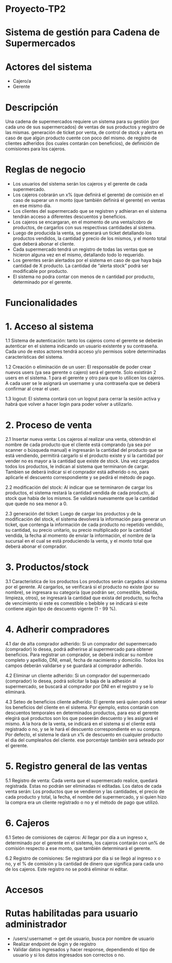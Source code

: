 # Proyecto-TP2

# Sistema de gestión para Cadena de Supermercados



# Actores del sistema
* Cajero/a
* Gerente

# Descripción
Una cadena de supermercados requiere un sistema para su gestión (por cada uno de sus supermercados) de ventas de sus productos y registro de las mismas. generación de ticket por venta, de control de stock y alerta en caso de que algún producto cuente con poco del mismo. de registro de clientes adheridos (los cuales contarán con beneficios), de definición de comisiones para los cajeros.

# Reglas de negocio

* Los usuarios del sistema serán los cajeros y el gerente de cada supermercado.
* Los cajeros cobrarán un x% (que definirá el gerente) de comisión en el caso de superar un n monto (que también definirá el gerente) en ventas en ese mismo día.
* Los clientes del supermercado que se registren y adhieran en el sistema tendrán acceso a diferentes descuentos y beneficios.
* Los cajeros se encargaran, en el momento de una venta/cobro de productos, de cargarlos con sus respectivas cantidades al sistema.
* Luego de producida la venta, se generará un ticket detallando los productos vendidos, la cantidad y precio de los mismos, y el monto total que deberá abonar el cliente.
* Cada supermercado tendrá un registro de todas las ventas que se hicieron alguna vez en el mismo, detallando todo lo requerido.
* Los gerentes serán alertados por el sistema en caso de que haya baja cantidad de X producto. La cantidad de “alerta stock” podrá ser modificable por producto.
* El sistema no podra contar con menos de n cantidad por producto, determinado por el gerente.

# Funcionalidades

# 1. Acceso al sistema

1.1 Sistema de autenticación: tanto los cajeros como el gerente se deberán autenticar en el sistema indicando un usuario existente y su contraseña. Cada uno de estos actores tendrá acceso y/o permisos sobre determinadas características del sistema.

1.2 Creación o eliminación de un user: El responsable de poder crear nuevos users (ya sea gerente o cajero) será el gerente. Solo existirán 2 users en el sistema. 1 para el gerente y otro para que lo utilicen los cajeros. A cada user se le asignará un username y una contraseña que se deberá confirmar al crear el user.

1.3 logout: El sistema contará con un logout para cerrar la sesión activa y habrá que volver a hacer login para poder volver a utilizarlo.

# 2. Proceso de venta

2.1 Insertar nueva venta: Los cajeros al realizar una venta, obtendrán el nombre de cada producto que el cliente está comprando (ya sea por scanner o búsqueda manual) e ingresarán la cantidad del producto que se está vendiendo, permitirá cargarlo si el producto existe y si la cantidad por vender no es mayor a la cantidad que existe de stock.  Una vez cargados todos los productos, le indican al sistema que terminaron de cargar. Tambien se deberá indicar si el comprador está adherido o no, para aplicarle el descuento correspondiente y se pedirá el método de pago.

2.2 modificación del stock: Al indicar que se terminaron de cargar los productos, el sistema restará la cantidad vendida de cada producto, al stock que había de los mismos. Se validará nuevamente que la cantidad que quede no sea menor a 0.

2.3 generación del ticket: Luego de cargar los productos y de la modificación del stock, el sistema devolverá la información para generar un ticket, que contenga la información de cada producto no repetido vendido, su cantidad, su precio unitario, su precio multiplicado por la cantidad vendida, la fecha al momento de enviar la información, el nombre de la sucursal en el cual se está produciendo la venta, y el monto total que deberá abonar el comprador.

# 3. Productos/stock

3.1 Característica de los productos Los productos serán cargados al sistema por el gerente. Al cargarlos, se verificará si el producto no existe (por su nombre), se ingresara su categoría (que podrán ser, comestible, bebida, limpieza, otros), se ingresará la cantidad que exista del producto, su fecha de vencimiento si este es comestible o bebible y se indicará si este contiene algún tipo de descuento vigente (1 - 99 %).

# 4. Adherir compradores

4.1 dar de alta comprador adherido: Si un comprador del supermercado (comprador) lo desea, podrá adherirse al supermercado para obtener beneficios. Para registrar un comprador, se deberá indicar su nombre completo y apellido, DNI, email, fecha de nacimiento y domicilio. Todos los campos deberán validarse y se guardará al comprador adherido.

4.2 Eliminar un cliente adherido: Si un comprador del supermercado (comprador) lo desea, podrá solicitar la baja de la adhesión al supermercado, se buscará al comprador por DNI en el registro y se lo eliminará.

4.3 Seteo de beneficios cliente adherido: El gerente será quien podrá setear los beneficios del cliente en el sistema. Por ejemplo, estos contarán con descuentos temporales en determinados productos, para eso el gerente elegirá qué productos son los que poseerán descuento y les asignará el mismo. A la hora de la venta, se indicará en el sistema si el cliente está registrado o no, y se le hará el descuento correspondiente en su compra. Por defecto, el sistema le dará un x% de descuento en cualquier producto el dia del cumpleaños del cliente. ese porcentaje también será seteado por el gerente.

# 5. Registro general de las ventas

5.1 Registro de venta: Cada venta que el supermercado realice, quedará registrada. Estas no podrán ser eliminadas ni editadas. Los datos de cada venta serán: Los productos que se vendieron y las cantidades, el precio de cada producto y total, la fecha, el nombre del supermercado, y si quien hizo la compra era un cliente registrado o no y el método de pago que utilizó.

# 6. Cajeros

6.1 Seteo de comisiones de cajeros: Al llegar por día a un ingreso x, determinado por el gerente en el sistema, los cajeros contarán con un% de comisión respecto a ese monto, que también determinará el gerente.

6.2 Registro de comisiones: Se registrará por día si se llegó al ingreso x o no, y el % de comisión y la cantidad de dinero que significa para cada uno de los cajeros. Este registro no se podrá eliminar ni editar.

# Accesos

# Rutas habilitadas para usuario administrador

* /users/:usernamet -> get de usuario, busca por nombre de usuario
* Realizar endpoint de login y de registro
* Validar datos ingresados y hacer response, dependiendo el tipo de usuario y si los datos ingresados son correctos o no.

